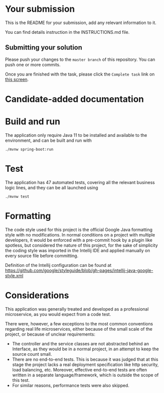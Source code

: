 # Your submission

This is the README for your submission, add any relevant information to it.

You can find details instruction in the INSTRUCTIONS.md file.

## Submitting your solution

Please push your changes to the `master branch` of this repository. You can push one or more commits. <br>

Once you are finished with the task, please click the `Complete task` link on <a href="https://app.codescreen.dev/#/codescreentest8ccdaaaf-f3df-492b-a58d-e6bcf261cb2f" target="_blank">this screen</a>.

# Candidate-added documentation

# Build and run

The application only require Java 11 to be installed and available to the environment, and can be built and run with
```shell
./mvnw spring-boot:run
```

# Test

The application has 47 automated tests, covering all the relevant business logic lines, and they can be all launched using
```shell
./mvnw test
```

# Formatting

The code style used for this project is the official Google Java formatting style with no modifications.
In normal conditions on a project with multiple developers, it would be enforced with a pre-commit hook by a plugin like spotless, but considered the nature of this project, for the sake of simplicity the coding style was imported in the Intellij IDE and applied manually on every source file before committing.

Definition of the Intellij configuration can be found at https://github.com/google/styleguide/blob/gh-pages/intellij-java-google-style.xml

# Considerations

This application was generally treated and developed as a professional microservice, as you would expect from a code test.

There were, however, a few exceptions to the most common conventions regarding real life microservices, either because of the small scale of the project, or because of unclear requirements:

- The controller and the service classes are not abstracted behind an Interface, as they would be in a normal project, in an attempt to keep the source count small.
- There are no end-to-end tests. This is because it was judged that at this stage the project lacks a real deployment specification like http security, load balancing, etc. Moreover, effective end-to-end tests are often written in a separate language/framework, which is outside the scope of this test.
- For similar reasons, performance tests were also skipped.
